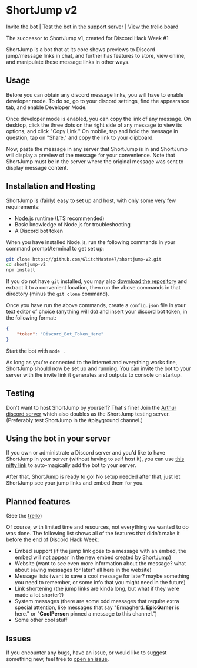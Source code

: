 # ShortJump v2
[Invite the bot](https://discordapp.com/oauth2/authorize?client_id=592810781536550913&scope=bot&permissions=314368) | [Test the bot in the support server](https://discord.gg/HW7KYG9) | [View the trello board](https://trello.com/b/u4vGO6rQ/shortjump-v2)

The successor to ShortJump v1, created for Discord Hack Week #1

ShortJump is a bot that at its core shows previews to Discord jump/message links in chat, and further has features to store, view online, and manipulate these message links in other ways.

## Usage
Before you can obtain any discord message links, you will have to enable developer mode. To do so, go to your discord settings, find the appearance tab, and enable Developer Mode.

Once developer mode is enabled, you can copy the link of any message. On desktop, click the three dots on the right side of any message to view its options, and click "Copy Link." On mobile, tap and hold the message in question, tap on "Share," and copy the link to your clipboard. 

Now, paste the message in any server that ShortJump is in and ShortJump will display a preview of the message for your convenience. Note that ShortJump must be in the server where the original message was sent to display message content. 

## Installation and Hosting
ShortJump is (fairly) easy to set up and host, with only some very few requirements:
- [Node.js](https://nodejs.org/en/download/) runtime (LTS recommended)
- Basic knowledge of Node.js for troubleshooting
- A Discord bot token

When you have installed Node.js, run the following commands in your command prompt/terminal to get set up:
```sh
git clone https://github.com/GlitchMasta47/shortjump-v2.git
cd shortjump-v2
npm install
```

If you do not have `git` installed, you may also [download the repository](https://github.com/GlitchMasta47/shortjump-v2/archive/master.zip) and extract it to a convenient location, then run the above commands in that directory (minus the `git clone` command). 

Once you have run the above commands, create a `config.json` file in your text editor of choice (anything will do) and insert your discord bot token, in the following format: 
```json
{
	"token": "Discord_Bot_Token_Here"
}
```

Start the bot with `node .`

As long as you're connected to the internet and everything works fine, ShortJump should now be set up and running. You can invite the bot to your server with the invite link it generates and outputs to console on startup.

## Testing
Don't want to host ShortJump by yourself? That's fine! Join the [Arthur discord server](https://discord.gg/HW7KYG9) which also doubles as the ShortJump testing server. (Preferably test ShortJump in the #playground channel.)

## Using the bot in your server
If you own or administrate a Discord server and you'd like to have ShortJump in your server (without having to self host it), you can use [this nifty link](https://discordapp.com/oauth2/authorize?client_id=592810781536550913&scope=bot&permissions=314368) to auto-magically add the bot to your server.

After that, ShortJump is ready to go! No setup needed after that, just let ShortJump see your jump links and embed them for you. 

## Planned features
(See the [trello](https://trello.com/b/u4vGO6rQ/shortjump-v2))

Of course, with limited time and resources, not everything we wanted to do was done. The following list shows all of the features that didn't make it before the end of Discord Hack Week:
- Embed support (if the jump link goes to a message with an embed, the embed will not appear in the new embed created by ShortJump)
- Website (want to see even more information about the message? what about saving messages for later? all here in the website)
- Message lists (want to save a cool message for later? maybe something you need to remember, or some info that you might need in the future)
- Link shortening (the jump links are kinda long, but what if they were made a lot shorter?)
- System messages (there are some odd messages that require extra special attention, like messages that say "Ermagherd. **EpicGamer** is here." or "**CoolPerson** pinned a message to this channel.")
- Some other cool stuff

## Issues
If you encounter any bugs, have an issue, or would like to suggest something new, feel free to [open an issue](https://github.com/GlitchMasta47/shortjump-v2/issues). 
